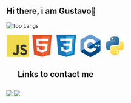## Hi there, i am Gustavo👋

![Top Langs](https://github-readme-stats.vercel.app/api/top-langs/?username=gustavoffg991&layout=compact&icons=true&theme=tokyonight)
<div>
  
  <img src="https://github.com/devicons/devicon/blob/master/icons/javascript/javascript-original.svg" style="height:60px;">
  <img src="https://github.com/devicons/devicon/blob/master/icons/html5/html5-original.svg" style="height:60px;">
  <img src="https://github.com/devicons/devicon/blob/master/icons/css3/css3-original.svg" style="height:60px;">
  <img src="https://github.com/devicons/devicon/blob/master/icons/cplusplus/cplusplus-original.svg" style="height:60px;">
  <img src="https://github.com/devicons/devicon/blob/master/icons/python/python-original.svg" style="height:60px;">
  
</div>
<div>
 <h2 style="margin: 30px;">Links to contact me</h1>
  <a href="https://www.linkedin.com/in/gustavo-franco-fidelis-gon%C3%A7alves-70458529a/"> <img src="https://pics.freeicons.io/uploads/icons/png/16090541531530099327-512.png" style="height:60px"></a>
  <a href="https://mail.google.com/mail/u/0/?tab=rm&ogbl#inbox?compose=DmwnWrRpdLhNjkChDxDZcBJThGjCZbSTStfnCDNKnnsZlXvpHLzlPsSfrkXFsWJXLsKQcPKTWpql"> <img src="https://pics.freeicons.io/uploads/icons/png/7969340901574338609-512.png" style="height:60px"></a>
</div>

<!--
**gustavoFFG991/gustavoFFG991** is a ✨ _special_ ✨ repository because its `README.md` (this file) appears on your GitHub profile.

Here are some ideas to get you started:

- 🔭 I’m currently working on ...
- 🌱 I’m currently learning ...
- 👯 I’m looking to collaborate on ...
- 🤔 I’m looking for help with ...
- 💬 Ask me about ...
- 📫 How to reach me: ...
- 😄 Pronouns: ...
- ⚡ Fun fact: ...
-->

